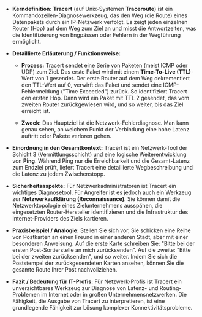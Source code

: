 - **Kerndefinition:** **Tracert** (auf Unix-Systemen **Traceroute**) ist ein Kommandozeilen-Diagnosewerkzeug, das den Weg (die Route) eines Datenpakets durch ein IP-Netzwerk verfolgt. Es zeigt jeden einzelnen Router (Hop) auf dem Weg zum Ziel an und misst die Antwortzeiten, was die Identifizierung von Engpässen oder Fehlern in der Wegführung ermöglicht.
    
- **Detaillierte Erläuterung / Funktionsweise:**
    
    - **Prozess:** Tracert sendet eine Serie von Paketen (meist ICMP oder UDP) zum Ziel. Das erste Paket wird mit einem **Time-To-Live (TTL)**-Wert von 1 gesendet. Der erste Router auf dem Weg dekrementiert den TTL-Wert auf 0, verwirft das Paket und sendet eine ICMP-Fehlermeldung ("Time Exceeded") zurück. So identifiziert Tracert den ersten Hop. Dann wird ein Paket mit TTL 2 gesendet, das vom zweiten Router zurückgewiesen wird, und so weiter, bis das Ziel erreicht ist.
        
    - **Zweck:** Das Hauptziel ist die Netzwerk-Fehlerdiagnose. Man kann genau sehen, an welchem Punkt der Verbindung eine hohe Latenz auftritt oder Pakete verloren gehen.
        
- **Einordnung in den Gesamtkontext:** Tracert ist ein Netzwerk-Tool der Schicht 3 (Vermittlungsschicht) und eine logische Weiterentwicklung von **Ping**. Während Ping nur die Erreichbarkeit und die Gesamt-Latenz zum Endziel prüft, liefert Tracert eine detaillierte Wegbeschreibung und die Latenz zu jedem Zwischenstopp.
    
- **Sicherheitsaspekte:** Für Netzwerkadministratoren ist Tracert ein wichtiges Diagnosetool. Für Angreifer ist es jedoch auch ein Werkzeug zur **Netzwerkaufklärung (Reconnaissance)**. Sie können damit die Netzwerktopologie eines Zielunternehmens ausspähen, die eingesetzten Router-Hersteller identifizieren und die Infrastruktur des Internet-Providers des Ziels kartieren.
    
- **Praxisbeispiel / Analogie:** Stellen Sie sich vor, Sie schicken eine Reihe von Postkarten an einen Freund in einer anderen Stadt, aber mit einer besonderen Anweisung. Auf die erste Karte schreiben Sie: "Bitte bei der ersten Post-Sortierstelle an mich zurücksenden". Auf die zweite: "Bitte bei der zweiten zurücksenden", und so weiter. Indem Sie sich die Poststempel der zurückgesendeten Karten ansehen, können Sie die gesamte Route Ihrer Post nachvollziehen.
    
- **Fazit / Bedeutung für IT-Profis:** Für Netzwerk-Profis ist Tracert ein unverzichtbares Werkzeug zur Diagnose von Latenz- und Routing-Problemen im Internet oder in großen Unternehmensnetzwerken. Die Fähigkeit, die Ausgabe von Tracert zu interpretieren, ist eine grundlegende Fähigkeit zur Lösung komplexer Konnektivitätsprobleme.
